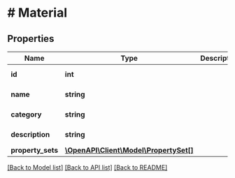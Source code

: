 # # Material

## Properties

Name | Type | Description | Notes
------------ | ------------- | ------------- | -------------
**id** | **int** |  | [optional] [readonly]
**name** | **string** |  | [optional] [readonly]
**category** | **string** |  | [optional] [readonly]
**description** | **string** |  | [optional] [readonly]
**property_sets** | [**\OpenAPI\Client\Model\PropertySet[]**](PropertySet.md) |  |

[[Back to Model list]](../../README.md#models) [[Back to API list]](../../README.md#endpoints) [[Back to README]](../../README.md)
